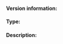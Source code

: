 <!--
Welcome to the go-pttai bug tracker. This is for you! Please read, and then delete this text before posting it.

If you haven't yet searched the issue tracker for an existing report concerning your issue, please do so now.

The go-pttai issues are only for bug reports and directly actionable feature requests.

-->

#### Version information:
<!--
Output From `gptt version`

-->

#### Type:
<!-- Bug, Feature, Enhancement, Etc -->

#### Description:
<!--
This is where you get to tell us what went wrong or what feature you need. When doing so, please make sure to include *all* relevant information.

When reporting a bug, please try to include:

* What you were doing when you experienced the bug.
* Any error messages you saw, *where* you saw them, and what you believe may have caused them (if you have any ideas).
* When possible, steps to reliably produce the bug.
-->
